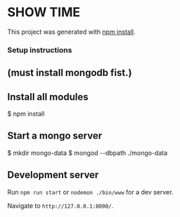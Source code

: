 # SHOW TIME

This project was generated with [npm install](https://docs.npmjs.com/cli/install).

### Setup instructions
## (must install mongodb fist.)

## Install all modules
$ npm install

## Start a mongo server
$ mkdir mongo-data
$ mongod --dbpath ./mongo-data


## Development server

Run `npm run start` or `nodemon ./bin/www` for a dev server. 

Navigate to `http://127.0.0.1:8000/`.
